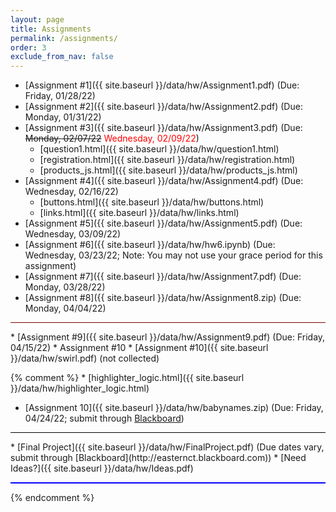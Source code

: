 ```yaml
---
layout: page
title: Assignments 
permalink: /assignments/
order: 3
exclude_from_nav: false 
---
```

  
* [Assignment #1]({{ site.baseurl }}/data/hw/Assignment1.pdf) (Due: Friday, 01/28/22)
* [Assignment #2]({{ site.baseurl }}/data/hw/Assignment2.pdf) (Due: Monday, 01/31/22)
* [Assignment #3]({{ site.baseurl }}/data/hw/Assignment3.pdf) (Due: <strike> Monday, 02/07/22</strike> <span style = "color:red">Wednesday, 02/09/22</span>)
    * [question1.html]({{ site.baseurl }}/data/hw/question1.html) 
    * [registration.html]({{ site.baseurl }}/data/hw/registration.html) 
    * [products_js.html]({{ site.baseurl }}/data/hw/products_js.html) 
* [Assignment #4]({{ site.baseurl }}/data/hw/Assignment4.pdf) (Due: Wednesday, 02/16/22)
    * [buttons.html]({{ site.baseurl }}/data/hw/buttons.html) 
    * [links.html]({{ site.baseurl }}/data/hw/links.html) 
* [Assignment #5]({{ site.baseurl }}/data/hw/Assignment5.pdf) (Due: Wednesday, 03/09/22)
* [Assignment #6]({{ site.baseurl }}/data/hw/hw6.ipynb) (Due: Wednesday, 03/23/22; Note: You may not use your grace period for this assignment)
* [Assignment #7]({{ site.baseurl }}/data/hw/Assignment7.pdf) (Due: Monday, 03/28/22)
* [Assignment #8]({{ site.baseurl }}/data/hw/Assignment8.zip) (Due: Monday, 04/04/22)
<hr style = "height:1px; background-color:maroon;">
* [Assignment #9]({{ site.baseurl }}/data/hw/Assignment9.pdf) (Due: Friday, 04/15/22)
* Assignment #10
    * [Assignment #10]({{ site.baseurl }}/data/hw/swirl.pdf) (not collected)


{% comment %}
    * [highlighter_logic.html]({{ site.baseurl }}/data/hw/highlighter_logic.html)

* [Assignment 10]({{ site.baseurl }}/data/hw/babynames.zip) (Due: Friday, 04/24/22; submit through [Blackboard](http://easternct.blackboard.com))
<hr style = 'background-color:black; height:1px;'>
* [Final Project]({{ site.baseurl }}/data/hw/FinalProject.pdf) (Due dates vary, submit through [Blackboard](http://easternct.blackboard.com))
    * [Need Ideas?]({{ site.baseurl }}/data/hw/Ideas.pdf) 


<hr style = "height:2px; background-color:blue">

{% endcomment %}
